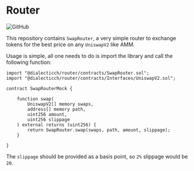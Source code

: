 # Router

![GitHub](https://img.shields.io/github/license/dialecticch/router)

This repository contains `SwapRouter`, a very simple router to exchange tokens for the best price on any `UniswapV2`
like AMM.

Usage is simple, all one needs to do is import the library and call the following function:

```solidity
import "@dialecticch/router/contracts/SwapRouter.sol";
import "@dialecticch/router/contracts/Interfaces/UniswapV2.sol";

contract SwapRouterMock {

    function swap(
        UniswapV2[] memory swaps,
        address[] memory path,
        uint256 amount,
        uint256 slippage
    ) external returns (uint256) {
        return SwapRouter.swap(swaps, path, amount, slippage);
    }

}
```

The `slippage` should be provided as a basis point, so `2%` slippage would be `20`.
